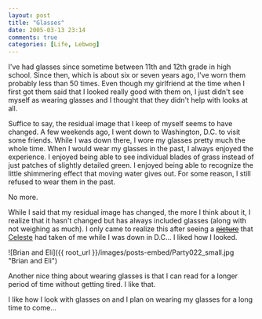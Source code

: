 ```yaml
---
layout: post
title: "Glasses"
date: 2005-03-13 23:14
comments: true
categories: [Life, Lebwog]
---
```

I've had glasses since sometime between 11th and 12th grade in high school.  Since then, which is about six or seven years ago, I've worn them probably less than 50 times.  Even though my girlfriend at the time when I first got them said that I looked really good with them on, I just didn't see myself as wearing glasses and I thought that they didn't help with looks at all.

Suffice to say, the residual image that I keep of myself seems to have changed.  A few weekends ago, I went down to Washington, D.C. to visit some friends.  While I was down there, I wore my glasses pretty much the whole time.  When I would wear my glasses in the past, I always enjoyed the experience.  I enjoyed being able to see individual blades of grass instead of just patches of slightly detailed green.  I enjoyed being able to recognize the little shimmering effect that moving water gives out.  For some reason, I still refused to wear them in the past.

No more.

While I said that my residual image has changed, the more I think about it, I realize that it hasn't changed but has always included glasses (along with not weighing as much).  I only came to realize this after seeing a <strike>[picture](http://gallery.lebwog.com/seele/DC_feb_05/Party022_small)</strike> that [Celeste](http://weblog.obso1337.org) had taken of me while I was down in D.C...  I liked how I looked.

![Brian and Eli]({{ root_url }}/images/posts-embed/Party022_small.jpg "Brian and Eli")

Another nice thing about wearing glasses is that I can read for a longer period of time without getting tired.  I like that.

I like how I look with glasses on and I plan on wearing my glasses for a long time to come...
